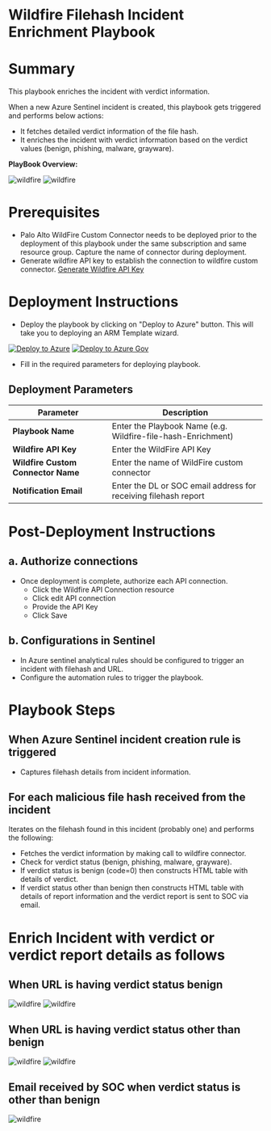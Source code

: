 # Wildfire Filehash Incident Enrichment Playbook
# Summary
This playbook enriches the incident with verdict information.

When a new Azure Sentinel incident is created, this playbook gets triggered and performs below actions:
- It fetches detailed verdict information of the file hash.
- It enriches the incident with verdict information based on the verdict values (benign, phishing, malware, grayware).

**PlayBook Overview:**

![wildfire](./Images/PlaybookdesignerLight.png)
![wildfire](./Images/PlaybookdesignerDark.png)

# Prerequisites 
- Palo Alto WildFire Custom Connector needs to be deployed prior to the deployment of this playbook under the same subscription and same resource group. Capture the name of connector during deployment.
- Generate wildfire API key to establish the connection to wildfire custom connector. [Generate Wildfire API Key](https://wildfire.paloaltonetworks.com/wildfire/dashboard)

# Deployment Instructions 
- Deploy the playbook by clicking on "Deploy to Azure" button. This will take you to deploying an ARM Template wizard.

[![Deploy to Azure](https://aka.ms/deploytoazurebutton)](https://portal.azure.com/#create/Microsoft.Template/uri/https%3A%2F%2Fraw.githubusercontent.com%2FAzure%2FAzure-Sentinel%2Fmaster%2FPlaybooks%2FPaloAlto-Wildfire%2FPlaybooks%2FWildfire_Filehash_Enrichment%2Fazuredeploy.json)
[![Deploy to Azure Gov](https://aka.ms/deploytoazuregovbutton)](https://portal.azure.us/#create/Microsoft.Template/uri/https%3A%2F%2Fraw.githubusercontent.com%2FAzure%2FAzure-Sentinel%2Fmaster%2FPlaybooks%2FPaloAlto-Wildfire%2FPlaybooks%2FWildfire_Filehash_Enrichment%2Fazuredeploy.json)

- Fill in the required parameters for deploying playbook.
## Deployment Parameters

| Parameter  | Description |
| ------------- | ------------- |
| **Playbook Name** | Enter the Playbook Name (e.g. Wildfire-file-hash-Enrichment) |
| **Wildfire API Key**  | Enter the WildFire API Key | 
| **Wildfire Custom Connector Name** | Enter the name of WildFire custom connector |
| **Notification Email** | Enter the DL or SOC email address for receiving filehash report|

# Post-Deployment Instructions 
## a. Authorize connections
* Once deployment is complete, authorize each API connection.
  - Click the Wildfire API Connection resource
  - Click edit API connection
  - Provide the API Key
  - Click Save

## b. Configurations in Sentinel
- In Azure sentinel analytical rules should be configured to trigger an incident with filehash and URL. 
- Configure the automation rules to trigger the playbook.

# Playbook Steps
## When Azure Sentinel incident creation rule is triggered

- Captures filehash details from incident information.

 ## For each malicious file hash received from the incident
 Iterates on the filehash found in this incident (probably one) and performs the following:
- Fetches the verdict information by making call to wildfire connector.
- Check for verdict status (benign, phishing, malware, grayware).
- If verdict status is benign (code=0) then constructs HTML table with details of verdict.
- If verdict status other than benign then constructs HTML table with details of report information and the verdict report is sent to SOC via email.

# Enrich Incident with verdict or verdict report details as follows
## **When URL is having verdict status benign** 

 ![wildfire](./Images/IncidentCommentLight1.PNG)
 ![wildfire](./Images/IncidentCommentDark1.PNG)

## **When URL is having verdict status other than benign** 

 ![wildfire](./Images/IncidentCommentLight2.PNG)
 ![wildfire](./Images/IncidentCommentDark2.PNG)

## **Email received by SOC when verdict status is other than benign**

 ![wildfire](./Images/email.PNG) 